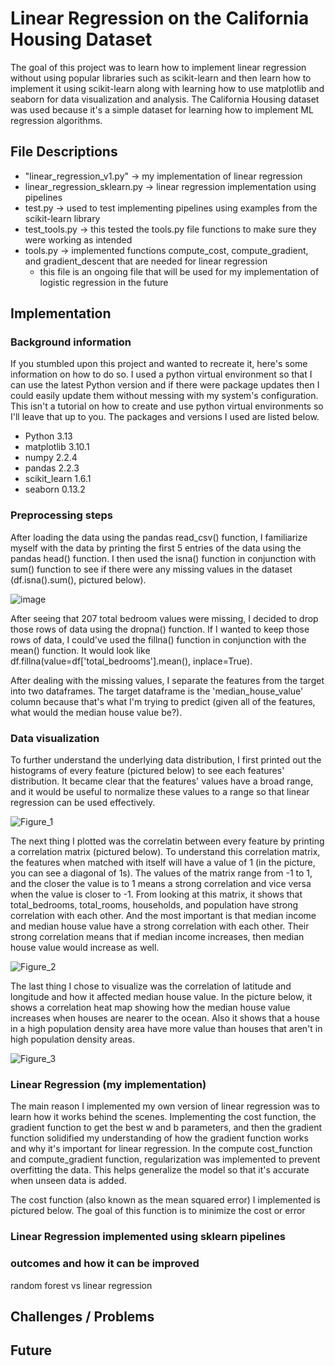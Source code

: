 # Linear Regression on the California Housing Dataset

The goal of this project was to learn how to implement linear regression without using popular libraries such as scikit-learn and then learn how to implement it using 
scikit-learn along with learning how to use matplotlib and seaborn for data visualization and analysis. The California Housing dataset was used because it's a simple
dataset for learning how to implement ML regression algorithms. 

## File Descriptions

- "linear_regression_v1.py" -> my implementation of linear regression 
- linear_regression_sklearn.py -> linear regression implementation using pipelines
- test.py -> used to test implementing pipelines using examples from the scikit-learn library
- test_tools.py -> this tested the tools.py file functions to make sure they were working as intended
- tools.py -> implemented functions compute_cost, compute_gradient, and gradient_descent that are needed for linear regression
  - this file is an ongoing file that will be used for my implementation of logistic regression in the future
 
## Implementation

### Background information

If you stumbled upon this project and wanted to recreate it, here's some information on how to do so. I used a python virtual environment so that I can use the latest Python
version and if there were package updates then I could easily update them without messing with my system's configuration. This isn't a tutorial on how to create and use 
python virtual environments so I'll leave that up to you. The packages and versions I used are listed below.

- Python 3.13
- matplotlib 3.10.1
- numpy 2.2.4
- pandas 2.2.3
- scikit_learn 1.6.1
- seaborn 0.13.2

### Preprocessing steps

After loading the data using the pandas read_csv() function, I familiarize myself with the data by printing the first 5 entries of the data using the pandas head() function. 
I then used the isna() function in conjunction with sum() function to see if there were any missing values in the dataset (df.isna().sum(), pictured below).

![image](https://github.com/user-attachments/assets/4050852b-0a78-42f1-a4db-85660f5d0cf3)

After seeing that 207 total bedroom values were missing, I decided to drop those rows of data using the dropna() function. If I wanted to keep those rows of data, I could've used
the fillna() function in conjunction with the mean() function. It would look like df.fillna(value=df['total_bedrooms'].mean(), inplace=True).

After dealing with the missing values, I separate the features from the target into two dataframes. The target dataframe is the 'median_house_value' column because that's what
I'm trying to predict (given all of the features, what would the median house value be?). 

### Data visualization

To further understand the underlying data distribution, I first printed out the histograms of every feature (pictured below) to see each features' distribution. 
It became clear that the features' values have a broad range, and it would be useful to normalize these values to a range so that linear regression can be 
used effectively.

![Figure_1](https://github.com/user-attachments/assets/3eaf2141-49cd-4b6f-83ae-057e7c0bb525)

The next thing I plotted was the correlatin between every feature by printing a correlation matrix (pictured below). To understand this correlation matrix, the
features when matched with itself will have a value of 1 (in the picture, you can see a diagonal of 1s). The values of the matrix range from -1 to 1, and the closer
the value is to 1 means a strong correlation and vice versa when the value is closer to -1. From looking at this matrix, it shows that total_bedrooms, total_rooms, 
households, and population have strong correlation with each other. And the most important is that median income and median house value have a strong correlation
with each other. Their strong correlation means that if median income increases, then median house value would increase as well. 

![Figure_2](https://github.com/user-attachments/assets/a157c3ee-84fd-46d4-a0e3-85961e139889)

The last thing I chose to visualize was the correlation of latitude and longitude and how it affected median house value. In the picture below, it shows a correlation
heat map showing how the median house value increases when houses are nearer to the ocean. Also it shows that a house in a high population density area have more value
than houses that aren't in high population density areas.

![Figure_3](https://github.com/user-attachments/assets/7b58f4cd-194d-4a93-bf2e-181018ab418e)


### Linear Regression (my implementation)

The main reason I implemented my own version of linear regression was to learn how it works behind the scenes. Implementing the cost function, the gradient function to get
the best w and b parameters, and then the gradient function solidified my understanding of how the gradient function works and why it's important for linear regression.
In the compute cost_function and compute_gradient function, regularization was implemented to prevent overfitting the data. This helps generalize the model so that it's 
accurate when unseen data is added.

The cost function (also known as the mean squared error) I implemented is pictured below. The goal of this function is to minimize the cost or error 

### Linear Regression implemented using sklearn pipelines

### outcomes and how it can be improved
random forest vs linear regression

## Challenges / Problems

## Future 
